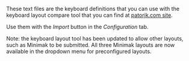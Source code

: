 These text files are the keyboard definitions that you
can use with the keyboard layout compare tool that you
can find at [patorjk.com site](http://patorjk.com/keyboard-layout-analyzer/).

Use them with the _Import_ button in the _Configuration_ tab.

Note: the keyboard layout tool has been updated to allow other layouts,
such as Minimak to be submitted.  All three Minimak layouts are now
available in the dropdown menu for preconfigured layouts.

